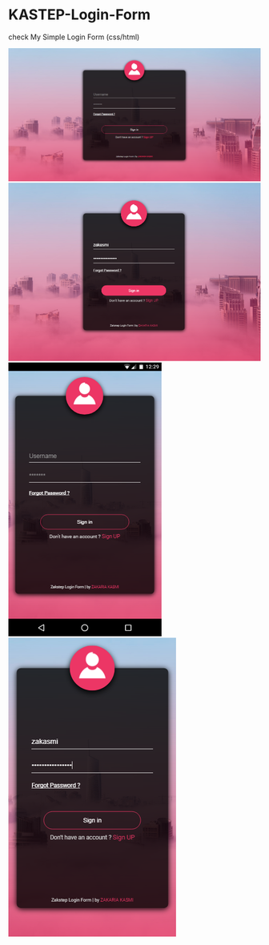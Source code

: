 # KASTEP-Login-Form
check My Simple Login Form (css/html)

![alt text](https://github.com/zakasmi/KASTEP-Login-Form/blob/master/screenshoots/bg1.PNG)
![responsive login ](https://github.com/zakasmi/KASTEP-Login-Form/blob/master/screenshoots/bg4.PNG)
![alt text](https://github.com/zakasmi/KASTEP-Login-Form/blob/master/screenshoots/bg2.PNG)
![responsive form ](https://github.com/zakasmi/KASTEP-Login-Form/blob/master/screenshoots/bg3.PNG)



